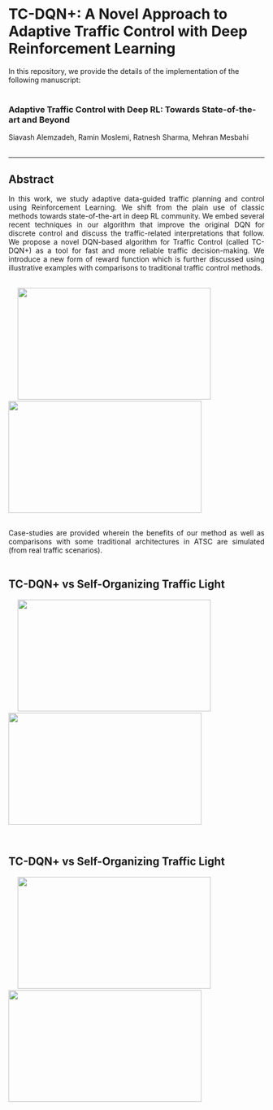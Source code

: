# TC-DQN+: A Novel Approach to Adaptive Traffic Control with Deep Reinforcement Learning


In this repository, we provide the details of the implementation of the following manuscript: <br> <br>


### Adaptive Traffic Control with Deep RL: Towards State-of-the-art and Beyond

Siavash Alemzadeh, Ramin Moslemi, Ratnesh Sharma, Mehran Mesbahi <br> <br>


---

## Abstract

<div align="justify"> In this work, we study adaptive data-guided traffic planning and control using Reinforcement Learning. We shift from the plain use of classic methods towards state-of-the-art in deep RL community. We embed several recent techniques in our algorithm that improve the original DQN for discrete control and discuss the traffic-related interpretations that follow. We propose a novel DQN-based algorithm for Traffic Control (called TC-DQN+) as a tool for fast and more reliable traffic decision-making. We introduce a new form of reward function which is further discussed using illustrative examples with comparisons to traditional traffic control methods. </div> <br>

<p float="left">
  &emsp;
  <img src="http://depts.washington.edu/uwrainlab/wordpress/wp-content/uploads/2020/07/RLScheme-1.png" width="380" height="220" />
  &emsp; &emsp;
  <img src=Env2-Sc3-Demo.gif width="380" height="220" />
</p> <br>

<div align="justify"> Case-studies are provided wherein the benefits of our method as well as comparisons with some traditional architectures in ATSC are simulated (from real traffic scenarios). </div> <br>

## TC-DQN+ vs Self-Organizing Traffic Light

<p float="left">
  &emsp;
  <img src=Sce1-Env1-TC-DQN.gif width="380" height="220" />
  &emsp; &emsp;
  <img src=Sce1-Env1-SOTL.gif width="380" height="220" />
</p> <br>


## TC-DQN+ vs Self-Organizing Traffic Light

<p float="left">
  &emsp;
  <img src=Sce3-Env3-TC-DQN.gif width="380" height="220" />
  &emsp; &emsp;
  <img src=Sce3-Env3-FT.gif width="380" height="220" />
</p> <br>
